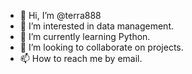 - 👋 Hi, I’m @terra888
- 👀 I’m interested in data management.
- 🌱 I’m currently learning Python.
- 💞️ I’m looking to collaborate on projects.
- 📫 How to reach me by email.

<!---
terra888/terra888 is a ✨ special ✨ repository because its `README.md` (this file) appears on your GitHub profile.
You can click the Preview link to take a look at your changes.
--->
